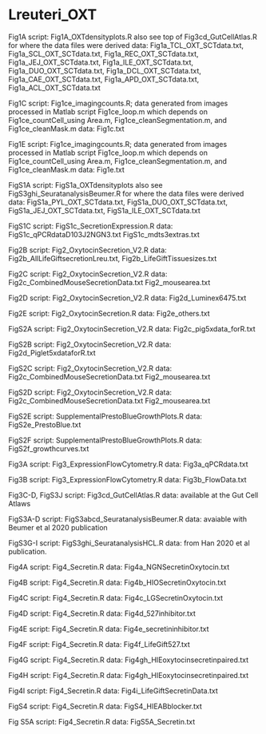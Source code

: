 # Lreuteri_OXT

Fig1A
  script: Fig1A_OXTdensityplots.R also see top of Fig3cd_GutCellAtlas.R for where the data files were derived
  data: Fig1a_TCL_OXT_SCTdata.txt, Fig1a_SCL_OXT_SCTdata.txt, Fig1a_REC_OXT_SCTdata.txt, Fig1a_JEJ_OXT_SCTdata.txt, Fig1a_ILE_OXT_SCTdata.txt, Fig1a_DUO_OXT_SCTdata.txt, Fig1a_DCL_OXT_SCTdata.txt, Fig1a_CAE_OXT_SCTdata.txt, Fig1a_APD_OXT_SCTdata.txt, Fig1a_ACL_OXT_SCTdata.txt

Fig1C
  script: Fig1ce_imagingcounts.R; data generated from images processed in Matlab script Fig1ce_loop.m which depends on Fig1ce_countCell_using Area.m, Fig1ce_cleanSegmentation.m, and Fig1ce_cleanMask.m
  data: Fig1c.txt

Fig1E
  script: Fig1ce_imagingcounts.R; data generated from images processed in Matlab script Fig1ce_loop.m which depends on Fig1ce_countCell_using Area.m, Fig1ce_cleanSegmentation.m, and Fig1ce_cleanMask.m
  data: Fig1e.txt
  
FigS1A
  script: FigS1a_OXTdensityplots also see FigS3ghi_SeuratanalysisBeumer.R for where the data files were derived
  data: FigS1a_PYL_OXT_SCTdata.txt, FigS1a_DUO_OXT_SCTdata.txt, FigS1a_JEJ_OXT_SCTdata.txt, FigS1a_ILE_OXT_SCTdata.txt

FigS1C
  script: FigS1c_SecretionExpression.R
  data: FigS1c_qPCRdataD103J2NGN3.txt FigS1c_mdts3extras.txt
  
Fig2B
  script: Fig2_OxytocinSecretion_V2.R
  data: Fig2b_AllLifeGiftsecretionLreu.txt, Fig2b_LifeGiftTissuesizes.txt

Fig2C
  script: Fig2_OxytocinSecretion_V2.R
  data: Fig2c_CombinedMouseSecretionData.txt Fig2_mousearea.txt

Fig2D
  script: Fig2_OxytocinSecretion_V2.R
  data: Fig2d_Luminex6475.txt

Fig2E
  script: Fig2_OxytocinSecretion.R
  data: Fig2e_others.txt
  
FigS2A
  script: Fig2_OxytocinSecretion_V2.R
  data: Fig2c_pig5xdata_forR.txt

FigS2B
  script: Fig2_OxytocinSecretion_V2.R
  data: Fig2d_Piglet5xdataforR.txt

FigS2C
  script: Fig2_OxytocinSecretion_V2.R
  data: Fig2c_CombinedMouseSecretionData.txt Fig2_mousearea.txt

FigS2D
  script: Fig2_OxytocinSecretion_V2.R
  data: Fig2c_CombinedMouseSecretionData.txt Fig2_mousearea.txt

FigS2E
  script: SupplementalPrestoBlueGrowthPlots.R
  data: FigS2e_PrestoBlue.txt

FigS2F
  script: SupplementalPrestoBlueGrowthPlots.R
  data: FigS2f_growthcurves.txt
  
Fig3A
  script: Fig3_ExpressionFlowCytometry.R
  data: Fig3a_qPCRdata.txt

Fig3B
  script: Fig3_ExpressionFlowCytometry.R
  data: Fig3b_FlowData.txt

Fig3C-D, FigS3J
  script: Fig3cd_GutCellAtlas.R
  data: available at the Gut Cell Atlaws

FigS3A-D
  script: FigS3abcd_SeuratanalysisBeumer.R
  data: avaiable with Beumer et al 2020 publication

FigS3G-I
  script: FigS3ghi_SeuratanalysisHCL.R
  data: from Han 2020 et al publication.
  
Fig4A
  script: Fig4_Secretin.R
  data: Fig4a_NGNSecretinOxytocin.txt
  
Fig4B
  script: Fig4_Secretin.R
  data: Fig4b_HIOSecretinOxytocin.txt
  
Fig4C
  script: Fig4_Secretin.R
  data: Fig4c_LGSecretinOxytocin.txt
  
Fig4D
  script: Fig4_Secretin.R
  data: Fig4d_527inhibitor.txt
  
Fig4E
  script: Fig4_Secretin.R
  data: Fig4e_secretininhibitor.txt
  
Fig4F
  script: Fig4_Secretin.R
  data: Fig4f_LifeGift527.txt
  
Fig4G
  script: Fig4_Secretin.R
  data: Fig4gh_HIEoxytocinsecretinpaired.txt
  
Fig4H
  script: Fig4_Secretin.R
  data: Fig4gh_HIEoxytocinsecretinpaired.txt
  
Fig4I
  script: Fig4_Secretin.R
  data: Fig4i_LifeGiftSecretinData.txt

FigS4
  script: Fig4_Secretin.R
  data: FigS4_HIEABblocker.txt

Fig S5A
  script: Fig4_Secretin.R
  data: FigS5A_Secretin.txt
  

